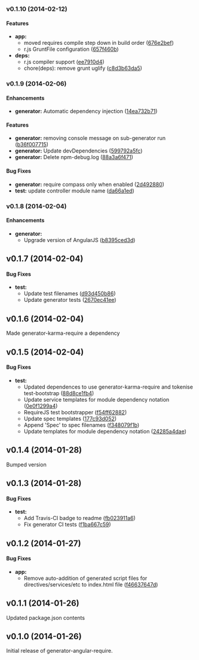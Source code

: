 <a name="v0.1.10"></a>
### v0.1.10 (2014-02-12)

#### Features

* **app:**
  * moved requires compile step down in build order ([676e2bef](https://github.com/aaronallport/generator-angular-require/commit/676e2bef71ef86040ed18058ca3b6fae7f20c7b6))
  * r.js GruntFile configuration ([657f460b](https://github.com/aaronallport/generator-angular-require/commit/657f460bb20815da603441a99b519ab0c9f56e76))
* **deps:** 
  * r.js compiler support ([ee7910d4](https://github.com/aaronallport/generator-angular-require/commit/ee7910d44b8e56d994ae266c5425c9109e4c1947))
  * chore(deps): remove grunt uglify ([c8d3b63da5](https://github.com/aaronallport/generator-angular-require/commit/c8d3b63da50601b39ad4f52e953d15022e54277b))

<a name="v0.1.9"></a>
### v0.1.9 (2014-02-06)

#### Enhancements

* **generator:** Automatic dependency injection ([14ea732b71](https://github.com/aaronallport/generator-angular-require/commit/14ea732b71f816ce66f714c0875d854a2f1c590d))

#### Features

* **generator:** removing console message on sub-generator run ([b36f007715](https://github.com/aaronallport/generator-angular-require/commit/b36f0077158f49678cbe5e1fd13c6bada46041ea))
* **generator:** Update devDependencies ([599792a5fc](https://github.com/aaronallport/generator-angular-require/commit/599792a5fcddd3f4aef31765088a99502013b7b1))
* **generator:** Delete npm-debug.log ([88a3a6f471](https://github.com/aaronallport/generator-angular-require/commit/88a3a6f471fd89f72eb423fa5258b77c9ca6a41c))

#### Bug Fixes

* **generator:** require compass only when enabled ([2d492880](https://github.com/aaronallport/generator-angular-require/commit/2d4928809d923debf9619ad19fe7578077c22766))
* **test:** update controller module name ([da66a1ed](https://github.com/aaronallport/generator-angular-require/commit/da66a1edf34712de0f72bde1bd8568bf60b6721e))

<a name="v0.1.8"></a>
### v0.1.8 (2014-02-04)


#### Enhancements

* **generator:**
  * Upgrade version of AngularJS ([b8395ced3d](https://github.com/aaronallport/generator-angular-require/commit/b8395ced3d9d3246eefcdc95a9ad9002567a4ce3))

<a name="v0.1.7"></a>
## v0.1.7 (2014-02-04)

#### Bug Fixes

* **test:**
  * Update test filenames ([d93d450b86](https://github.com/aaronallport/generator-angular-require/commit/d93d450b86f3403aeaef65495425bba19ff7d898))
  * Update generator tests ([2670ec41ee](https://github.com/aaronallport/generator-angular-require/commit/2670ec41eee6e1735771d2c5367ebae86b31e055))


<a name="v0.1.6"></a>
## v0.1.6 (2014-02-04)

Made generator-karma-require a dependency

<a name="v0.1.5"></a>
## v0.1.5 (2014-02-04)

#### Bug Fixes

* **test:**
  * Updated dependences to use generator-karma-require and tokenise test-bootstrap ([88d8ce1fb4](https://github.com/aaronallport/generator-angular-require/commit/88d8ce1fb4436a392dc627a95d0a9f83b2897531))
  * Update service templates for module dependency notation ([0e0f1299a4](https://github.com/aaronallport/generator-angular-require/commit/0e0f1299a47c85edf63f5020e092bc0f512f53ac))
  * RequireJS test bootstrapper ([f54ff62882](https://github.com/aaronallport/generator-angular-require/commit/f54ff62882b1cff361eee9efae77cfaafaf14f78))
  * Update spec templates ([177c93d052](https://github.com/aaronallport/generator-angular-require/commit/177c93d052fb237904ea530df6b135bf851c36f6))
  * Append 'Spec' to spec filenames ([f348079f1b](https://github.com/aaronallport/generator-angular-require/commit/f348079f1be8b939c1f8d692fadcd7a7b7cac2ed))
  * Update templates for module dependency notation ([24285a4dae](https://github.com/aaronallport/generator-angular-require/commit/24285a4dae877fdd290203fc21323ebd288532b3))

<a name="v0.1.4"></a>
## v0.1.4 (2014-01-28)

Bumped version

<a name="v0.1.3"></a>
## v0.1.3 (2014-01-28)

#### Bug Fixes

* **test:**
  * Add Travis-CI badge to readme ([fb023911a6](https://github.com/aaronallport/generator-angular-require/commit/fb023911a656490e282c2de9b613d792a4472754))
  * Fix generator CI tests ([f1ba667c59](https://github.com/aaronallport/generator-angular-require/commit/f1ba667c59a284ab0ce3494df0e1795d79adfdef))

<a name="v0.1.2"></a>
## v0.1.2 (2014-01-27)

#### Bug Fixes

* **app:**
  * Remove auto-addition of generated script files for directives/services/etc to index.html file ([f46637647d](https://github.com/aaronallport/generator-angular-require/commit/f46637647dde88e3428b43b95de6c70de30ee826))

<a name="v0.1.1"></a>
## v0.1.1 (2014-01-26)

Updated package.json contents

<a name="v0.1.0"></a>
## v0.1.0 (2014-01-26)

Initial release of generator-angular-require.